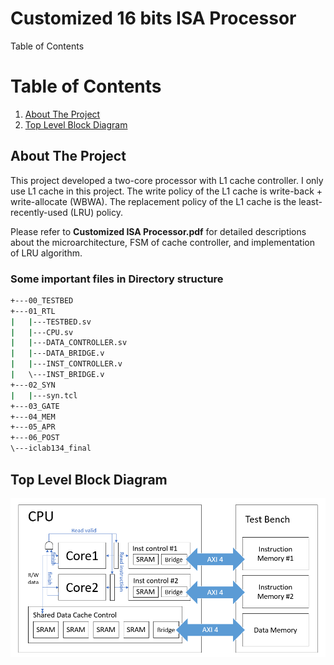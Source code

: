 # Customized 16 bits ISA Processor

Table of Contents

# Table of Contents  
1. [About The Project](#about)  
2. [Top Level Block Diagram](#top)    

## About The Project <a name="about"></a>
This project developed a two-core processor with L1 cache controller.
I only use L1 cache in this project.  The write policy of the L1 cache is write-back + write-allocate (WBWA). The replacement policy of the L1 cache is the least-recently-used (LRU) policy. 

Please refer to **Customized ISA Processor.pdf** for detailed descriptions about the microarchitecture, FSM of cache controller, and implementation of LRU algorithm.

### Some important files in Directory structure
```bash
+---00_TESTBED
+---01_RTL
|   |---TESTBED.sv
|   |---CPU.sv
|   |---DATA_CONTROLLER.sv 
|   |---DATA_BRIDGE.v       
|   |---INST_CONTROLLER.v
|   \---INST_BRIDGE.v
+---02_SYN
|   |---syn.tcl
+---03_GATE
+---04_MEM
+---05_APR
+---06_POST
\---iclab134_final
```


## Top Level Block Diagram <a name="top"></a>

![alt text](./top_level_block_diagram.png)